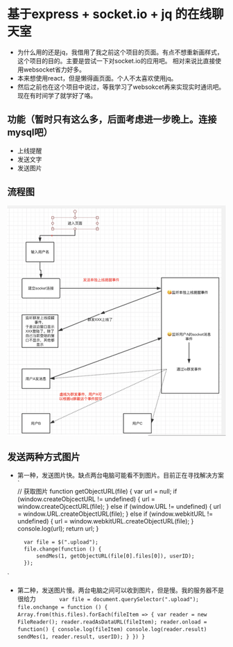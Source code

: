 # 基于express + socket.io + jq 的在线聊天室
+ 为什么用的还是jq，我借用了我之前这个项目的页面。有点不想重新画样式，这个项目的目的。主要是尝试一下对socket.io的应用吧。 相对来说比直接使用websocket省力好多。
+ 本来想使用react，但是懒得画页面。个人不太喜欢使用jq。
+ 然后之前也在这个项目中说过，等我学习了websokcet再来实现实时通讯吧。现在有时间学了就学好了咯。

## 功能（暂时只有这么多，后面考虑进一步晚上。连接mysql吧）
   + 上线提醒
   + 发送文字
   + 发送图片

## 流程图
![流程图](./assets/img/liuc.png)


## 发送两种方式图片
+ 第一种，发送图片快。缺点两台电脑可能看不到图片。目前正在寻找解决方案
`       
        // 获取图片
        function getObjectURL(file) {
            var url = null;
            if (window.createObjcectURL != undefined) {
                url = window.createOjcectURL(file);
            } else if (window.URL != undefined) {
                url = window.URL.createObjectURL(file);
            } else if (window.webkitURL != undefined) {
                url = window.webkitURL.createObjectURL(file);
            }
            console.log(url);
            return url;
        }

        var file = $(".upload");
        file.change(function () {
            sendMes(1, getObjectURL(file[0].files[0]), userID);
        });
`

+ 第二种，发送图片慢。两台电脑之间可以收到图片，但是慢。我的服务器不是很给力
`       
        var file = document.querySelector(".upload");
        file.onchange = function () {
            Array.from(this.files).forEach(fileItem => {
            var reader = new FileReader();
            reader.readAsDataURL(fileItem);
            reader.onload = function() {
                console.log(fileItem)
                console.log(reader.result)
                sendMes(1, reader.result, userID);
            }
        })
}
`